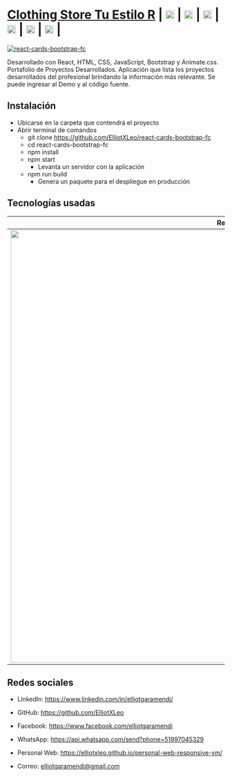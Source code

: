 # [Clothing Store Tu Estilo R](https://clothingstoretuestilor.netlify.app) | [<img src="https://image.flaticon.com/icons/png/512/174/174857.png" height="20"/>](https://www.linkedin.com/in/elliotgaramendi/) | [<img src="https://image.flaticon.com/icons/png/512/733/733553.png" height="20"/>](https://github.com/ElliotXLeo) | [<img src="https://image.flaticon.com/icons/png/512/145/145802.png" height="20"/>](https://www.facebook.com/elliotgaramendi) | [<img src="https://image.flaticon.com/icons/png/512/1384/1384055.png" height="20"/>](https://api.whatsapp.com/send?phone=51997045329) | [<img src="https://image.flaticon.com/icons/png/512/975/975645.png" height="20"/>](https://elliotxleo.github.io/personal-web-responsive-ym/) | [<img src="https://image.flaticon.com/icons/png/512/5439/5439199.png" height="20"/>](mailto:elliotgaramendi@gmail.com) | 

[![react-cards-bootstrap-fc](https://i.imgur.com/uMrkDuO.png)](https://clothingstoretuestilor.netlify.app)

Desarrollado con React, HTML, CSS, JavaScript, Bootstrap y Animate.css. Portafolio de Proyectos Desarrollados. Aplicación que lista los proyectos desarrollados del profesional brindando la información más relevante. Se puede ingresar al Demo y al código fuente.

## Instalación
- Ubicarse en la carpeta que contendrá el proyecto
- Abrir terminal de comandos
  - git clone https://github.com/ElliotXLeo/react-cards-bootstrap-fc
  - cd react-cards-bootstrap-fc
  - npm install
  - npm start
    - Levanta un servidor con la aplicación
  - npm run build
    - Genera un paquete para el despliegue en producción

## Tecnologías usadas
| React | HTML | CSS | JavaScript | Bootstrap | Animate.css |
| --- | --- | --- | --- | --- | --- |
| <img src="https://upload.wikimedia.org/wikipedia/commons/thumb/a/a7/React-icon.svg/1280px-React-icon.svg.png" width="1000px"/> | <img src="https://javier-rodriguez.vercel.app/img/logos/html-5.svg" width="1000"/> | <img src="https://upload.wikimedia.org/wikipedia/commons/thumb/3/3d/CSS.3.svg/1200px-CSS.3.svg.png" width="1000"/> | <img src="https://upload.wikimedia.org/wikipedia/commons/thumb/9/99/Unofficial_JavaScript_logo_2.svg/1200px-Unofficial_JavaScript_logo_2.svg.png" width="1000"/> | <img src="https://upload.wikimedia.org/wikipedia/commons/thumb/b/b2/Bootstrap_logo.svg/1200px-Bootstrap_logo.svg.png" width="1000px"/> | <img src="https://animate.style/img/animatecss-opengraph.jpg" width="1000px"/> |

## Redes sociales
- LinkedIn: https://www.linkedin.com/in/elliotgaramendi/

- GitHub: https://github.com/ElliotXLeo

- Facebook: https://www.facebook.com/elliotgaramendi

- WhatsApp: https://api.whatsapp.com/send?phone=51997045329

- Personal Web: https://elliotxleo.github.io/personal-web-responsive-ym/

- Correo: elliotgaramendi@gmail.com